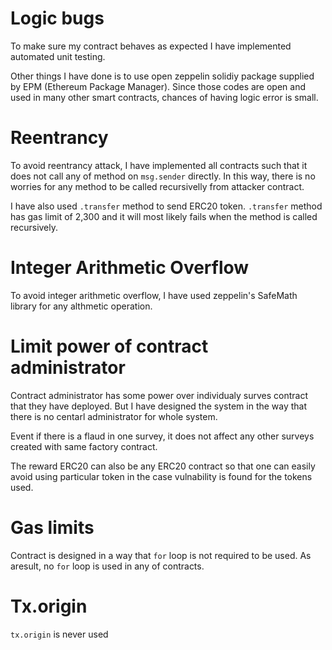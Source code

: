 # Logic bugs

To make sure my contract behaves as expected I have implemented automated unit testing.

Other things I have done is to use open zeppelin solidiy package supplied by EPM (Ethereum Package Manager). 
Since those codes are open and used in many other smart contracts, chances of having logic error is small.

# Reentrancy

To avoid reentrancy attack, I have implemented all contracts such that it does not call any of method on `msg.sender` directly.
In this way, there is no worries for any method to be called recursivelly from attacker contract.

I have also used `.transfer` method to send ERC20 token. `.transfer` method has gas limit of 2,300 and it will most likely fails when the method is called recursively.

# Integer Arithmetic Overflow

To avoid integer arithmetic overflow, I have used zeppelin's SafeMath library for any althmetic operation.

# Limit power of contract administrator

Contract administrator has some power over individualy surves contract that they have deployed.
But I have designed the system in the way that there is no centarl administrator for whole system.

Event if there is a flaud in one survey, it does not affect any other surveys created with same factory contract.

The reward ERC20 can also be any ERC20 contract so that one can easily avoid using particular token in the case vulnability is found for the tokens used.

# Gas limits

Contract is designed in a way that `for` loop is not required to be used.
As aresult, no `for` loop is used in any of contracts.

# Tx.origin

`tx.origin` is never used
